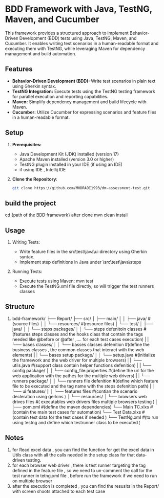 # BDD Framework with Java, TestNG, Maven, and Cucumber

This framework provides a structured approach to implement Behavior-Driven Development (BDD) tests using Java, TestNG, Maven, and Cucumber. It enables writing test scenarios in a human-readable format and executing them with TestNG, while leveraging Maven for dependency management and build automation.

## Features

- **Behavior-Driven Development (BDD):** Write test scenarios in plain text using Gherkin syntax.
- **TestNG Integration:** Execute tests using the TestNG testing framework for parallel execution and reporting capabilities.
- **Maven:** Simplify dependency management and build lifecycle with Maven.
- **Cucumber:** Utilize Cucumber for expressing scenarios and feature files in a human-readable format.

## Setup

1. **Prerequisites:**
   - Java Development Kit (JDK) installed (version 17)
   - Apache Maven installed (version 3.0 or higher)
   - TestNG plugin installed in your IDE (if using an IDE)
   - if using IDE , Intellij IDE

2. **Clone the Repository:**
   ```bash
   git clone https://github.com/MHDRADI1993/dm-assessment-test.git

## build the project 
  cd {path of the BDD framework} after clone
  mvn clean install 

## Usage 
1. Writing Tests:
   - Write feature files in the src\test\java\ui directory using Gherkin syntax.
   - Implement step definitions in Java under \src\test\java\steps
  
2. Running Tests:
   - Execute tests using Maven: mvn test
   - Execute the TestNG.xml file directly, so will trigger the test runners classes

## Structure 
1. bdd-framework/
├── Report/ 
├── src/
│   ├── main/
│   │   ├── java/   #(source files)
│   │   └── resources/  #(resource files)
│   └── test/
│       ├── java/
│       │   └── steps packages/
│       │       └── steps defenitoin classes  #(features steps classes and the hooks class that contain the tags needed like @before or @after ,.... for each test cases execution)
|       |    └── bases classes/
│       │       └── basses classes defenition  #(define the business classes , the common classes that interact with the web elements)
|       |    └── bases setup package/
│       │       └── setup.java    #(initialize the framework and the web driver for multiple browsers)
|       |       └── utils.java   #(support class contain helper functions defenition)
|       |    └── config package/
│       │       └── config_file.properties  #(define the url for the web application with the pathes for the multiple web drivers)
|       |    └── runners package/
│       │       └── runners file defenition   #(define which feature file to be executed and the tag name with the steps defenition path)
|       |    └── ui features/
│       │       └── features files  #(contian the scenario decleration using gerkins )
│       └── resources/
│           └── browsers web drives files #( executables web drivers files multiple browsers testing )
│               
├── pom.xml         #(define the maven dependencies)
└── Main TC.xlxs    #(contain the main test cases for automation)
└── Test Data.xlxs   #(contain test data for the test cases if needed )
└── TestNg.xml     #(to run using testng and define which testrunner class to be executed )

## Notes 
1. for Read excel data , you can find the function for get the excel data in Utils class with all the calls needed in the setup class for that data-driven testing.
2. for each browser web driver , there is test runner targeting the tag defined in the feature file , so we need to un-comment the call for the test runner in tetng.xml file ,  before run the framework if we need to run on multiple browser
3. after the execution is completed , you can find the resuslts in the Report/ with screen shoots attached to each test case 
  

